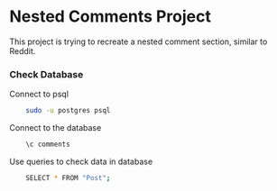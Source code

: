 # Nested Comments Project
This project is trying to recreate a nested comment section, similar to Reddit.


### Check Database

Connect to psql

```bash
    sudo -u postgres psql
```

Connect to the database

```bash
    \c comments
```

Use queries to check data in database

```bash
    SELECT * FROM "Post";
```
